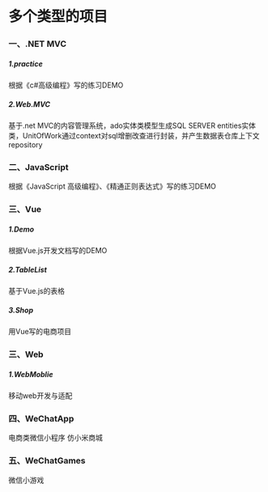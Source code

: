 # 多个类型的项目


### 一、.NET MVC
##### 1.practice
根据《c#高级编程》写的练习DEMO
##### 2.Web.MVC
基于.net MVC的内容管理系统，ado实体类模型生成SQL SERVER entities实体类，UnitOfWork通过context对sql增删改查进行封装，并产生数据表仓库上下文repository

### 二、JavaScript
根据《JavaScript 高级编程》、《精通正则表达式》写的练习DEMO

### 三、Vue
##### 1.Demo
根据Vue.js开发文档写的DEMO

##### 2.TableList
基于Vue.js的表格

##### 3.Shop
用Vue写的电商项目

### 三、Web
##### 1.WebMoblie
移动web开发与适配

### 四、WeChatApp
电商类微信小程序 仿小米商城 

### 五、WeChatGames
微信小游戏
